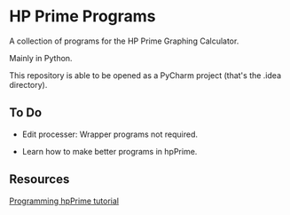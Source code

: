 # HP Prime Programs
A collection of programs for the HP Prime Graphing Calculator.

Mainly in Python.

This repository is able to be opened as a PyCharm project (that's the .idea directory).

## To Do

- Edit processer: Wrapper programs not required.

- Learn how to make better programs in hpPrime.

## Resources
[Programming hpPrime tutorial](https://literature.hpcalc.org/community/hpprime-prog-tutorial.pdf)